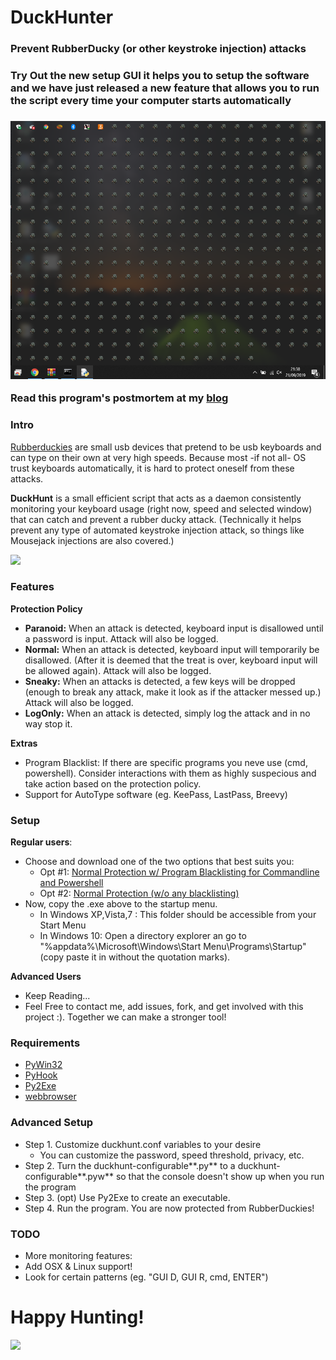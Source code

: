 <h1>DuckHunter</h1>
<h3>Prevent RubberDucky (or other keystroke injection) attacks</h3>
<h3>Try Out the new setup GUI it helps you to setup the software and we have just released a new feature that allows you to run the script every time your computer starts automatically<h3>




![](https://raw.githubusercontent.com/kai9987kai/kai9987kai.github.io/master/screenshot.PNG)


**Read this program's postmortem at my [blog](http://konukoii.com/blog/2016/10/26/duckhunting-stopping-automated-keystroke-injection-attacks/)**
<h3>Intro</h3>

[Rubberduckies](https://hakshop.myshopify.com/products/usb-rubber-ducky-deluxe) are small usb devices that pretend to be usb keyboards and can type on their own at very high speeds. Because most -if not all- OS trust keyboards automatically, it is hard to protect oneself from these attacks.

**DuckHunt** is a small efficient script that acts as a daemon consistently monitoring your keyboard usage (right now, speed and selected window) that can catch and prevent a rubber ducky attack. (Technically it helps prevent any type of automated keystroke injection attack, so things like Mousejack injections are also covered.)

![](http://konukoii.com/blog/wp-content/uploads/2016/10/duckhunt-screenshot.png)

<h3>Features</h3>

**Protection Policy**
 - **Paranoid:** When an attack is detected, keyboard input is disallowed until a password is input. Attack will also be logged.
 - **Normal:** When an attack is detected, keyboard input will temporarily be disallowed. (After it is deemed that the treat is over, keyboard input will be allowed again). Attack will also be logged.
 - **Sneaky:** When an attacks is detected, a few keys will be dropped (enough to break any attack, make it look as if the attacker messed up.) Attack will also be logged.
 - **LogOnly:** When an attack is detected, simply log the attack and in no way stop it. 

**Extras**
 - Program Blacklist: If there are specific programs you neve use (cmd, powershell). Consider interactions with them as highly suspecious and take action based on the protection policy.
 - Support for AutoType software (eg. KeePass, LastPass, Breevy)
 
<h3>Setup</h3>

**Regular users**:
- Choose and download one of the two options that best suits you:
  -  Opt #1: [Normal Protection w/ Program Blacklisting for Commandline and Powershell](https://github.com/pmsosa/duckhunt/raw/master/builds/duckhunt.0.9.blacklist.exe)
  -  Opt #2: [Normal Protection (w/o any blacklisting)](https://github.com/pmsosa/duckhunt/raw/master/builds/duckhunt.0.9.exe)
- Now, copy the .exe above to the startup menu.
  -  In Windows XP,Vista,7 : This folder should be accessible from your Start Menu
  -  In Windows 10: Open a directory explorer an go to "%appdata%\Microsoft\Windows\Start Menu\Programs\Startup" (copy paste it in without the quotation marks).


**Advanced Users**
 - Keep Reading...
 - Feel Free to contact me, add issues, fork, and get involved with this project :). Together we can make a stronger tool!

<h3>Requirements</h3>
 
- [PyWin32](http://starship.python.net/~skippy/win32/Downloads.html)
- [PyHook](https://sourceforge.net/projects/pyhook/)
- [Py2Exe](http://py2exe.org/)
- [webbrowser](https://docs.python.org/2/library/webbrowser.html)




<h3>Advanced Setup</h3>

- Step 1. Customize duckhunt.conf variables to your desire
  -  You can customize the password, speed threshold, privacy, etc.
- Step 2. Turn the duckhunt-configurable**.py** to a duckhunt-configurable**.pyw** so that the console doesn't show up when you run the program
- Step 3. (opt) Use Py2Exe to create an executable.
- Step 4. Run the program. You are now protected from RubberDuckies!

<h3>TODO</h3>

- More monitoring features: 
 - Add OSX & Linux support!
 - Look for certain patterns (eg. "GUI D, GUI R, cmd, ENTER")

 
 <h1>Happy Hunting!</h1>
 
![](http://konukoii.com/blog/wp-content/uploads/2016/10/duck-hunt.jpg)
